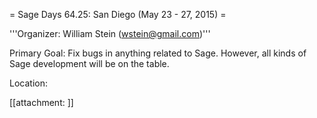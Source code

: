 = Sage Days 64.25: San Diego (May 23 - 27, 2015) =

'''Organizer: William Stein (wstein@gmail.com)'''

Primary Goal: Fix bugs in anything related to Sage.  However, all kinds of Sage development will be on the table. 

Location: 

[[attachment: ]]
